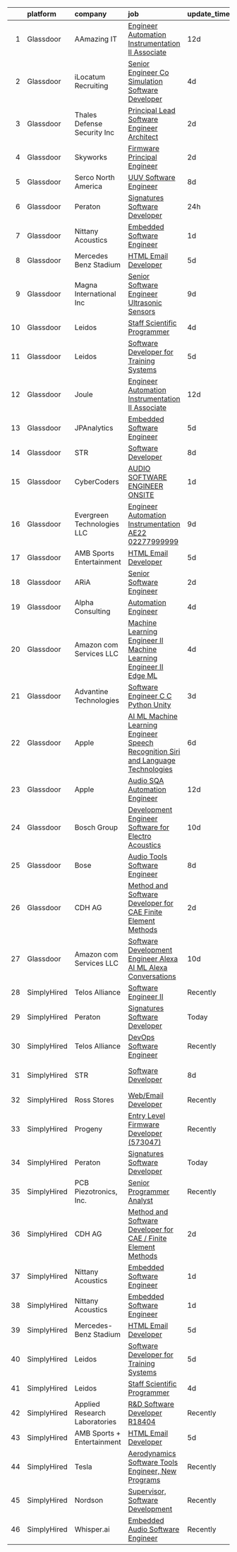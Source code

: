 

|    | platform    | company                        | job                                                                                                                                                                                                                                                                                                                                                                                                                                                                                                                                                                                                                                                                                                                                                                                                                                                                                                                                                                                                                                                                                                                                                                                                                                                                                                                                                                                                                                                                                                                               | update_time   | location                |
|---:|:------------|:-------------------------------|:----------------------------------------------------------------------------------------------------------------------------------------------------------------------------------------------------------------------------------------------------------------------------------------------------------------------------------------------------------------------------------------------------------------------------------------------------------------------------------------------------------------------------------------------------------------------------------------------------------------------------------------------------------------------------------------------------------------------------------------------------------------------------------------------------------------------------------------------------------------------------------------------------------------------------------------------------------------------------------------------------------------------------------------------------------------------------------------------------------------------------------------------------------------------------------------------------------------------------------------------------------------------------------------------------------------------------------------------------------------------------------------------------------------------------------------------------------------------------------------------------------------------------------|:--------------|:------------------------|
|  1 | Glassdoor   | AAmazing IT                    | [Engineer   Automation Instrumentation   II  Associate ](https://www.glassdoor.com/partner/jobListing.htm?pos=115&ao=1136043&s=58&guid=000001825308c216952db2358dda53ef&src=GD_JOB_AD&t=SR&vt=w&ea=1&cs=1_41678f5e&cb=1659250459475&jobListingId=1008012140318&jrtk=3-0-1g99ghgi2kf1v801-1g99ghgikii0h800-be0268a24a9383bf-)                                                                                                                                                                                                                                                                                                                                                                                                                                                                                                                                                                                                                                                                                                                                                                                                                                                                                                                                                                                                                                                                                                                                                                                                      | 12d           | West Point, PA          |
|  2 | Glassdoor   | iLocatum Recruiting            | [Senior Engineer   Co Simulation Software Developer](https://www.glassdoor.com/partner/jobListing.htm?pos=112&ao=1110586&s=58&guid=000001825308c216952db2358dda53ef&src=GD_JOB_AD&t=SR&vt=w&ea=1&cs=1_cf79e8f9&cb=1659250459475&jobListingId=1008031184795&cpc=2CAED5C921A5F994&jrtk=3-0-1g99ghgi2kf1v801-1g99ghgikii0h800-3d7f67eb8dbe255a--6NYlbfkN0D1UcI9BXC1f5QSBjMbPamHM6GlmOeW7DhZo1lcFVxibe-vyE4u5NZNh4gYETyu5OMFhdH-WBklkaddU-TxotsMAFIXZ8lhyqh95OVXubFBgikApSy1URaL6nfvsi0uy7p44YIwUYwOjBvN1kQTFzH0pL2q51e43f2zZcrg3-KSUd8MLAz2NQJI1-EzcnAQvhjIBlthgZlLB5HTlpgNLZbSkdZJhxLFmU3bPfCCclvmDdvpyWucBuXh1TWLLUHySbd3lvzcVscZ4ezQFtz_D_vbRyGFaJ0Kt-7J0aS5TIeEWR2tUC6vH1L3ni133Omp6rqBHxNOWXSBMKjR427qCM39DCGblh7eFdYiLklXn_uPEgKjs8wBpO97m-wLxGSMEkrnJYCRSg_1US1vuxMipZPXr56h9_8lCyJXujqdbRmFZ90g4c2MzVZKeWMXTVqA5KzwVbjn6-3vLEmJX0LqDecFTdOL03APxWRWZvIutjDjZBQjAQIFAMTo-mwjRlPEhvL-q-e9xIsQK2Qx25qdWoopRZ8MnP9BD97X3kEc0U15Jw%3D%3D)                                                                                                                                                                                                                                                                                                                                                                                                                                                                                                                                                                                         | 4d            | Westmont, IL            |
|  3 | Glassdoor   | Thales Defense   Security  Inc | [Principal Lead Software Engineer Architect](https://www.glassdoor.com/partner/jobListing.htm?pos=125&ao=1136043&s=58&guid=000001825308c216952db2358dda53ef&src=GD_JOB_AD&t=SR&vt=w&cs=1_a175768a&cb=1659250459476&jobListingId=1008036349123&jrtk=3-0-1g99ghgi2kf1v801-1g99ghgikii0h800-90522da7da233ced-)                                                                                                                                                                                                                                                                                                                                                                                                                                                                                                                                                                                                                                                                                                                                                                                                                                                                                                                                                                                                                                                                                                                                                                                                                       | 2d            | Columbia, MD            |
|  4 | Glassdoor   | Skyworks                       | [Firmware Principal Engineer](https://www.glassdoor.com/partner/jobListing.htm?pos=126&ao=1136043&s=58&guid=000001825308c216952db2358dda53ef&src=GD_JOB_AD&t=SR&vt=w&cs=1_fce52dee&cb=1659250459476&jobListingId=1008036261688&jrtk=3-0-1g99ghgi2kf1v801-1g99ghgikii0h800-e7fab630f13f3fc8-)                                                                                                                                                                                                                                                                                                                                                                                                                                                                                                                                                                                                                                                                                                                                                                                                                                                                                                                                                                                                                                                                                                                                                                                                                                      | 2d            | Beaverton, OR           |
|  5 | Glassdoor   | Serco North America            | [UUV Software Engineer](https://www.glassdoor.com/partner/jobListing.htm?pos=122&ao=1136043&s=58&guid=000001825308c216952db2358dda53ef&src=GD_JOB_AD&t=SR&vt=w&cs=1_80c4b54e&cb=1659250459476&jobListingId=1008022024506&jrtk=3-0-1g99ghgi2kf1v801-1g99ghgikii0h800-c10f041f04d1a0fd-)                                                                                                                                                                                                                                                                                                                                                                                                                                                                                                                                                                                                                                                                                                                                                                                                                                                                                                                                                                                                                                                                                                                                                                                                                                            | 8d            | Newport, RI             |
|  6 | Glassdoor   | Peraton                        | [Signatures Software Developer](https://www.glassdoor.com/partner/jobListing.htm?pos=101&ao=1110586&s=58&guid=000001825308c216952db2358dda53ef&src=GD_JOB_AD&t=SR&vt=w&cs=1_6b8f2845&cb=1659250459473&jobListingId=1008039349868&cpc=F929909D2225707A&jrtk=3-0-1g99ghgi2kf1v801-1g99ghgikii0h800-12b7d26dee4f4361--6NYlbfkN0Cx7R8OmodZU4Ze4hnUhR0Myw3_voyDLMHXumN7ynSuTrXceT3foN28OOGtcbbQ_775nrUtcEj3Ul0vLtzdamFe0Adhdve6qrEAT8Ivol-tXcF8bxWk0r1gBssjXWmRkIGjy8acjiZtQjOiAyyUnn_Cr58-YUJ4aKkcYNo0yl5RUpsWLzkfl9et0RAvYat0z12emAwyyC17FFvtwiqdUqmfI6gksmtFHmVton1K7lbetogKT7DuR7MXHA7t3KcdJb0FFCbQD82wh7etsMIt0Mv1GWG1TBfvpkU5i4x11E10gE4gd7e3imwI2_A8wBuIyAj5lY8D5_rAPEENsnnVqSrSvXR1edxs6Lgi5iC9_rC-autCZnsxNotV-62a8EiRycoSh-Bl_GqznSDnnGfIptrLLmkEBvcYd1cZIkO1TSOBsoM1QUyLi5g2u5-ecPJsrirEOdfHx4boC4-oyMC_hQ3kwMGTmkWmcftY28W1SCsB7lU2CSTVRm52EVko6nV53Ta9B7x5dFwYuIMdX3670s0Wa0Sfxgv33-pxwapLNfXBjVtYRwIXtTUSd7iRIV0pa6XhVwcDeBRKj7k36bk1lx50hcCDgTv5c4X1rp9AEGBHdUOx5hTWzto4rbsJRyCpwKhLJchLEVUDcC8FQenMI6rMtEO_SZhgC0MGHtgUoGVttsX-BGeo9d4pZUjsA9mccboOdPWKTqP8zdh8KY1bQ6bQbSP_Hz53lOrN3TqOtWlin2-GvX3zdHydxOUr7UABAgtGqOKswe1-zRedGe7CBDen6KYyA4_eygxsncyBkfxq0352tKoX4SrbUMebLreuQ_YSVh1RTYOhIRbjGm0H8lHNx-AwG_x8DtkC-gYGSepg4ayrpt0_kaTp1IIpolPJj_ihyPsgNUgYEMEMWHe_3nxo4YLV6a3VXc4blo6Twk-rTlcIKDAjAl1hGQfwYkacJfgAwaeO3sj-crlaNIwnlv8czV9Otsr9UKgFZBFyqKFBwgMb3aqQ52-_3JE6oNIIqa6kreO7JlmWsTxTXcxTlMkX9UHu7d_Ou7dj6KpHdqPJvTCbRSCdirVx0J71lp5fThGVBmJftABoKJvHzjlzF1U8qicpvxbA3wuJrEJzcGOHBZLAoNDunYQdOxbXHrCJiZA%3D) | 24h           | Bethesda, MD            |
|  7 | Glassdoor   | Nittany Acoustics              | [Embedded Software Engineer](https://www.glassdoor.com/partner/jobListing.htm?pos=103&ao=1110586&s=58&guid=000001825308c216952db2358dda53ef&src=GD_JOB_AD&t=SR&vt=w&ea=1&cs=1_99c8261c&cb=1659250459474&jobListingId=1008038298146&cpc=39A4E8CE329AB187&jrtk=3-0-1g99ghgi2kf1v801-1g99ghgikii0h800-0ea1849893469c83--6NYlbfkN0DfhRLDY5E7BVY3xhBTAobuSaZ3WR2SqAJ-w4NHeQGDZxuTLtiUsxSy8QBXJ2H4pCbw38-bo7P_bVKAwnqdF-Sn4qZ2uCo5pvG_GM1PTL_Bq58rSSAKQ192D_2f5Ej86OhFOm13DGp2Wk2WB5ggup-37_Sqc6LRpevodul_IJcceisAhrDJtv5G_26PII0NW5ypQMTp-d94U_rQT_Jvqc9tQJMH9LYzLjuYKdR_zAuCZukPdn9r8bDvMq6JlvhITRiVNoQsGCPhUXyFIE1U7KSlYxZeAOcT-0T9_G6VTJPzU1QkoJppy0BbGfogOPNgoDEget4XgMQ2VToifKZ4KjHxVfZ3wvSEXl62X59fF4mpK1eiY_0PM86UX-jp0XWDX_yQKUrSkI45nMWc9Lt1f11BXsgKJypgZN2mffszdbvnSqInw666CQA0MvWI1Vvf5jbbxSCwJ0KEriqi9PuINE6Os2VZ0AFors67BcZS-lwKOJyCWIOsFDA0MJZeuaipefU%3D)                                                                                                                                                                                                                                                                                                                                                                                                                                                                                                                                                                                                                                                               | 1d            | Remote                  |
|  8 | Glassdoor   | Mercedes Benz Stadium          | [HTML Email Developer](https://www.glassdoor.com/partner/jobListing.htm?pos=110&ao=1136043&s=58&guid=000001825308c216952db2358dda53ef&src=GD_JOB_AD&t=SR&vt=w&ea=1&cs=1_46e77a46&cb=1659250459475&jobListingId=1008028184763&jrtk=3-0-1g99ghgi2kf1v801-1g99ghgikii0h800-9a547699c45640b0-)                                                                                                                                                                                                                                                                                                                                                                                                                                                                                                                                                                                                                                                                                                                                                                                                                                                                                                                                                                                                                                                                                                                                                                                                                                        | 5d            | Atlanta, GA             |
|  9 | Glassdoor   | Magna International Inc        | [Senior Software Engineer   Ultrasonic Sensors](https://www.glassdoor.com/partner/jobListing.htm?pos=127&ao=1136043&s=58&guid=000001825308c216952db2358dda53ef&src=GD_JOB_AD&t=SR&vt=w&cs=1_0164e79b&cb=1659250459476&jobListingId=1008020691159&jrtk=3-0-1g99ghgi2kf1v801-1g99ghgikii0h800-9206e4547b050ee0-)                                                                                                                                                                                                                                                                                                                                                                                                                                                                                                                                                                                                                                                                                                                                                                                                                                                                                                                                                                                                                                                                                                                                                                                                                    | 9d            | Auburn Hills, MI        |
| 10 | Glassdoor   | Leidos                         | [Staff Scientific Programmer](https://www.glassdoor.com/partner/jobListing.htm?pos=105&ao=1110586&s=58&guid=000001825308c216952db2358dda53ef&src=GD_JOB_AD&t=SR&vt=w&cs=1_88a3a766&cb=1659250459474&jobListingId=1008032008142&cpc=1FDE87803EF93CD3&jrtk=3-0-1g99ghgi2kf1v801-1g99ghgikii0h800-1f38abc9fade6d07--6NYlbfkN0CZUO70VSdYKA8PR3jfrSh5ljhqJhfDt0PzQCMubt8cRihWbmqO_-Ccw6DGinMZCyLjp7BOTRSlLWf3gecSskMubrtfqdweFHo-tiUJv3MS7mmsQgUZSSWJxsyjB2X_ymEgsC8kMBCxJYrrYD2Hlb7w2vJZ5jZQbRUgFj-m7MwtFalv_xce3cXuAn51yRb3JxcjF6QNxQ4JGUMuqBILMbDd9zgdGd-nth1Dk13lAluhshomtIoEhTL40fCsHbl1Tkze8XrdLGyRu1m4aalCsMrhJfT2wkWjq98PBJ0Ztm_QfK_Nj5aRsax3PYKIksz0kYgDi_ns2Ni2O9ZDThC5sQZQhPjvQoLy42WoSYGL8ZezqnBfWh4V8ZYDX8nzMDds8PEojvX8dqLZbIhQacQXLP_Te96sThiN8zLkxVh9fob60LdIdhgmked6mEIxPNDJcsuWgk-YRbYPvMLMk-gvzM0mNFWkaiYviQ4GPr15wvOsMAvM-2ZUExDPOc0ryiogTWGVyNK006Ykl5dTpL1-5URCkWddI-R0FXEyZN1DUOofbZThGnAMVWUUuysxuxjQ7-JcKUAtUUFP3aj3ySkvHlN_rGlUs5O2Hb-HGdl_9JEbRg%3D%3D)                                                                                                                                                                                                                                                                                                                                                                                                                                                                                                                                                     | 4d            | Bethesda, MD            |
| 11 | Glassdoor   | Leidos                         | [Software Developer for Training Systems](https://www.glassdoor.com/partner/jobListing.htm?pos=104&ao=1110586&s=58&guid=000001825308c216952db2358dda53ef&src=GD_JOB_AD&t=SR&vt=w&cs=1_3d537735&cb=1659250459473&jobListingId=1008027833923&cpc=9C2286EA3771AAF6&jrtk=3-0-1g99ghgi2kf1v801-1g99ghgikii0h800-183065c03579bde0--6NYlbfkN0CZUO70VSdYKA8PR3jfrSh5ljhqJhfDt0PzQCMubt8cRihWbmqO_-Ccw6DGinMZCyKXTah149IElIo13-QZQJcdQn15N9Jxw-gfH0vBNXQ83H-xL1VHb5T889X15fcU2GMZMPBZ13hyA7bZo_vy9UZYTq3zNO-5xR-6bX809QKaASt8ffAxXcMW-SjQP5X9Qfzg2gXu8Suhs4uJmEnfpvDvJOL37fZg0fEiZXmkrUQt_fPQyQNjiPa4bIcn1Hit7WKMdjH9mX7LtLDg2Ill2T4inMXbfX_dCm59clefez-P48WNsx7NkGjWjY7tJLOOBF40Joy3RZgfXeO02kQfmwxSfjOvQWGpYI17T_Fs3GoCeHP77D6PhmZvaXKixiwyuUQnSqoRc_sMmKLX4ey2wH4IMkOgJDJFZHb5E-NKCzYZUTYyihuby1AjeaIm6DIKK3PSOgf4zAR4mNQHf3S2WDXnTD3RrSNqNTzxQZvLbFkux7pTRLFXGJetRVRgEBDCh0DFOVISSkv-Ni3LfraAidnmluODwqcyOdtFSllSHRITB8WkQEtEqwdgN0_yMgPfVZHjqgSwSvTaBS4glZoOuRHuRhHKUw8MqYIi3K_D8WAX8gwRIuWCixS1)                                                                                                                                                                                                                                                                                                                                                                                                                                                                                                                                     | 5d            | Bethesda, MD            |
| 12 | Glassdoor   | Joule                          | [Engineer   Automation Instrumentation   II  Associate ](https://www.glassdoor.com/partner/jobListing.htm?pos=109&ao=1110586&s=58&guid=000001825308c216952db2358dda53ef&src=GD_JOB_AD&t=SR&vt=w&cs=1_6f0a70c1&cb=1659250459475&jobListingId=1008012371954&cpc=47CFDC01B3F81FAC&jrtk=3-0-1g99ghgi2kf1v801-1g99ghgikii0h800-ee78424998c6d671--6NYlbfkN0AXtvPDqDev6liskt-h_3vAUEMM26GmMOlWYCAn-kvNiXTWhOpXUsJAzHKzhdDJA6zHqXVxuB8wfSBkVIxqhEgnvXRKaQQ4fowc9Xs-8TmnBfGj8huXGnDxAkHh9H7OSQRS41py27xbtg6yGS1_RRkKfQI3270QD9EQP5OygTBnGHZ0lsOG1TSlorcAk4eePKMqmOZchxstYJ0qNkz3vCNBf2SofL-t_1dD6gju8ExHzXjCCyVYYrJg83DaOZ48k5aY48xFYc6Ckw54VjNcfeqe43wAA5nAGGKX5ZBoWLX8LaNznyNYAN2B-i1oFNoRhHqbuV8RyFuzbOnLZ8DyoInYUPQlaVSsXsek1NojpQ4dyjAxKMmGRDqQ3DwBNSYtmCXG91Lxbo7C3Peb7XYHEFuB6gVvs2fIm1y-EGb2hEbL5Y93IWCzIOSXExSqR58lpp6urUTuRHgZvaF4hvOVJmRuE_-49HtYbHEMNXQWt_O5UnHa1CRIGc4GxSx5B7uW5VyV60g3Te3VGrRCu-3_JidaM0Gd4xVWc7NOrA3YuIucWPbKJvqqkgxEBAwPGrL4h54sux0gKJHIXRFSe2d0Ba68MXnyD31o-lMcYdYYPzsozA%3D%3D)                                                                                                                                                                                                                                                                                                                                                                                                                                                                                                                          | 12d           | West Point, PA          |
| 13 | Glassdoor   | JPAnalytics                    | [Embedded Software Engineer](https://www.glassdoor.com/partner/jobListing.htm?pos=116&ao=1136043&s=58&guid=000001825308c216952db2358dda53ef&src=GD_JOB_AD&t=SR&vt=w&cs=1_65dfa65e&cb=1659250459475&jobListingId=1008027057037&jrtk=3-0-1g99ghgi2kf1v801-1g99ghgikii0h800-884b5ac597197960-)                                                                                                                                                                                                                                                                                                                                                                                                                                                                                                                                                                                                                                                                                                                                                                                                                                                                                                                                                                                                                                                                                                                                                                                                                                       | 5d            | East Falmouth, MA       |
| 14 | Glassdoor   | STR                            | [Software Developer](https://www.glassdoor.com/partner/jobListing.htm?pos=119&ao=1136043&s=58&guid=000001825308c216952db2358dda53ef&src=GD_JOB_AD&t=SR&vt=w&ea=1&cs=1_b295be63&cb=1659250459475&jobListingId=1008023447856&jrtk=3-0-1g99ghgi2kf1v801-1g99ghgikii0h800-d60648e76305f06c-)                                                                                                                                                                                                                                                                                                                                                                                                                                                                                                                                                                                                                                                                                                                                                                                                                                                                                                                                                                                                                                                                                                                                                                                                                                          | 8d            | Dayton, OH              |
| 15 | Glassdoor   | CyberCoders                    | [AUDIO SOFTWARE ENGINEER   ONSITE](https://www.glassdoor.com/partner/jobListing.htm?pos=108&ao=1110586&s=58&guid=000001825308c216952db2358dda53ef&src=GD_JOB_AD&t=SR&vt=w&ea=1&cs=1_ebeca196&cb=1659250459475&jobListingId=1008038419314&cpc=654405A9B1E0A9F5&jrtk=3-0-1g99ghgi2kf1v801-1g99ghgikii0h800-f33fd6da9d120e76--6NYlbfkN0CpFJQzrgRR8WqXWK1qKKEqALWJw739KlKqr2H-MSI4eoBlI4EFrmor2FYZMP3muM3AyC5F4gtnZ2ADPTsYAE54IfWGQXwLjLVYkJSdAi_lNHT4wI-px9DPGh_WVrGzHMK_ER42oiC-rASm0WQvGjy1vAeAqBuNsOEsfEMFl8CAKiov4P6MmrMhpRzOjydB4tGMG5Ku0faDWR7wnVDNDyKQLX4O99p8RpbJ_EJCEVTyptlrLuvxeK6wOilALy5XqaRO0kFjqasveCK1A1RR0Xwboqqab6u8hbeUSzSt-kNkl8o2UAMbmPfgkOzhmsQghVnV8fhhxM3ftuEvC0ymhl7uofx_J2g2IyVL-zB9stC3GhXWvJhtqMUUCiYUOrPe1u9EfOJT5stSHS-H_-UB8o8Y9jTGgQXNPN7BQrJumnJbMA3ItYH2xurQigzuRznp6VatwgwkjjpVpXGuMpym31d2I_9UOYxJ-tgArgH3dVRSNYxFBZC-7f0oFUU6W8t0_z59qTtRxNETS8gR6Z7yYMgAKMbQ903g0jxOFG61VvLa0Pv3QI4Y999awctHvZku4O4D9AwZX0abOg_kltWoPOJlPUyxHII-ioe25Mq67_ruf4PVTqZ05tkcnN2p7N9c4heszGY-jAp5mKGWZonzjuXg4-QBRPKURLFpU_Bg7q1x0gLC4ULvk1K3ByjCd7d7mUxLI0ySCnX1RfmlNQb44ofuaHK9ImnH-rXxwzI1BVtUUgZj-dWuoMPBN9r43cXUYQG4UdxBHAlYXQGB_2zE8dJ9STJcrKJUARo5prmeJIhm97LCpDkgWnka3PcR3Na_XnIL5S-Q3zhHzrYb7jgj_veBCLk43yfw77QR6Kl1HzXz0JHJfio9gIe4nM1v8VZIjEfo-ZdR_EMdihwjBgUwrsQq1c_ckkZHlDPOnj8_CALU6PnccORlS3eS_Cs-9zxMBgdnp4R3E5s_cJh6pmiL_SXX)                                                                                                                                                                       | 1d            | San Jose, CA            |
| 16 | Glassdoor   | Evergreen Technologies  LLC    | [Engineer   Automation Instrumentation  AE22 02277999999](https://www.glassdoor.com/partner/jobListing.htm?pos=120&ao=1136043&s=58&guid=000001825308c216952db2358dda53ef&src=GD_JOB_AD&t=SR&vt=w&ea=1&cs=1_619aa90b&cb=1659250459476&jobListingId=1008020224829&jrtk=3-0-1g99ghgi2kf1v801-1g99ghgikii0h800-dd09b13fcc065fd8-)                                                                                                                                                                                                                                                                                                                                                                                                                                                                                                                                                                                                                                                                                                                                                                                                                                                                                                                                                                                                                                                                                                                                                                                                     | 9d            | West Point, PA          |
| 17 | Glassdoor   | AMB Sports   Entertainment     | [HTML Email Developer](https://www.glassdoor.com/partner/jobListing.htm?pos=111&ao=1136043&s=58&guid=000001825308c216952db2358dda53ef&src=GD_JOB_AD&t=SR&vt=w&cs=1_cfb5f013&cb=1659250459475&jobListingId=1008028235126&jrtk=3-0-1g99ghgi2kf1v801-1g99ghgikii0h800-eacde8b18bac105a-)                                                                                                                                                                                                                                                                                                                                                                                                                                                                                                                                                                                                                                                                                                                                                                                                                                                                                                                                                                                                                                                                                                                                                                                                                                             | 5d            | Atlanta, GA             |
| 18 | Glassdoor   | ARiA                           | [Senior Software Engineer](https://www.glassdoor.com/partner/jobListing.htm?pos=102&ao=1110586&s=58&guid=000001825308c216952db2358dda53ef&src=GD_JOB_AD&t=SR&vt=w&ea=1&cs=1_1f83d464&cb=1659250459474&jobListingId=1008035240533&cpc=AE9F6614D4EC1B58&jrtk=3-0-1g99ghgi2kf1v801-1g99ghgikii0h800-b78ec25a90c1d2e7--6NYlbfkN0ACu_hgM4mYOpGjE6TXudS1eLEYdlotK5aSiNrSIRlNjrOhnyvEHI4weSDMNkvE9D-yU3HP4Z_0EnBQVlRSbZLubfsf3ZK9PqQ_eKRsPjQ-77vUPmwTjIOQRjHlS8X_NvFd8gqXIagl9hj-fpa52cc9sA5AD5--wB4o3yvvGZQhz-9QIDo6J-K8R2KBzMvidDDZJ9JFbQMU4JbUheCTt7-Au_k1hIriOyIio6z6mirWBrUlhdb6zjDhLFWL3RKmdDlyQXHzRu-4FLpPfD9ufYpYtFg_ADaKuiNW4solooFkryoNWBmcRsJy23CLiAP1TIMobnpmNz_GEiH_XuZZ72I438nJviGC5EvcZjzWSvFSAdv7Yt4r6XL_4XxbXxYkwy4hnlD4tCnyYnccKTAh6YCv21BD50ldFyDLu_CoWx7ctzrCA8vGm9q3cDwm0tKWpYSuYpNQk3dSj0AJjZAxNowEctWV_34AIR3874RJ8RQnqHhoabv7KuzRbyQYlxETlgPn01fsDOh8ag%3D%3D)                                                                                                                                                                                                                                                                                                                                                                                                                                                                                                                                                                                                                                                   | 2d            | Madison, VA             |
| 19 | Glassdoor   | Alpha Consulting               | [Automation Engineer](https://www.glassdoor.com/partner/jobListing.htm?pos=106&ao=1110586&s=58&guid=000001825308c216952db2358dda53ef&src=GD_JOB_AD&t=SR&vt=w&ea=1&cs=1_f9d2a2c6&cb=1659250459474&jobListingId=1008031063827&cpc=A0637F14311B9419&jrtk=3-0-1g99ghgi2kf1v801-1g99ghgikii0h800-0685a86701fb0c1d--6NYlbfkN0CmztqN_51rcXXt1zGaqXL2SM702I5KuCok5O3lQmzZOFwxmpqFAedJIljPvkZxaoEBbIogKBsaHYKYWbz3SdAg7oeV2NI8FN72Z8l1jmjO366gdF-F6YmzjUlS2VxE8Z1lElGYSdMe0hsZF2MpSR9APiXAN63P53BgGynGRJ3ghlCErUuNpehxQhGQMRKJsFthkMdQx5WmlRPXJrBYRLnG5b2E1prd_WRpaQDX3974VKMF89D7aFWFX_NHI56xBCxr0W_mfIEaoCdmOwVwNLmnXKeWk4J2HqUstBh311FEISaS--ktbnG0qMnaLTt9uWOOrwC85SGtvAzuICAOY6E3OXwP3YQ9DrMLjqXWFcU17OkGelfdNaFCoPlvKkX14rffLGPuS73OQHxi9ZktevrbjNh8LD2Z3h0SiNaVZWTQIJ-etgGX0hFhxpxV0YJlxmvuasBajWsuG_PcpxIf9OYS4D2Fq2kxsX5sEqWEmQqEuK2odBV9iSzf5tQWJ6R9p9-hfCwmeGMp-Q%3D%3D)                                                                                                                                                                                                                                                                                                                                                                                                                                                                                                                                                                                                                                                        | 4d            | West Point, PA          |
| 20 | Glassdoor   | Amazon com Services LLC        | [Machine Learning Engineer II  Machine Learning Engineer II  Edge ML](https://www.glassdoor.com/partner/jobListing.htm?pos=118&ao=1136043&s=58&guid=000001825308c216952db2358dda53ef&src=GD_JOB_AD&t=SR&vt=w&cs=1_973cc285&cb=1659250459475&jobListingId=1008029712894&jrtk=3-0-1g99ghgi2kf1v801-1g99ghgikii0h800-e5498838ead6dea4-)                                                                                                                                                                                                                                                                                                                                                                                                                                                                                                                                                                                                                                                                                                                                                                                                                                                                                                                                                                                                                                                                                                                                                                                              | 4d            | Cambridge, MA           |
| 21 | Glassdoor   | Advantine Technologies         | [Software Engineer  C C    Python  Unity ](https://www.glassdoor.com/partner/jobListing.htm?pos=114&ao=1136043&s=58&guid=000001825308c216952db2358dda53ef&src=GD_JOB_AD&t=SR&vt=w&ea=1&cs=1_a6afaf90&cb=1659250459475&jobListingId=1008034437453&jrtk=3-0-1g99ghgi2kf1v801-1g99ghgikii0h800-5aaf3de5b7adc6e3-)                                                                                                                                                                                                                                                                                                                                                                                                                                                                                                                                                                                                                                                                                                                                                                                                                                                                                                                                                                                                                                                                                                                                                                                                                    | 3d            | Redmond, WA             |
| 22 | Glassdoor   | Apple                          | [AI ML   Machine Learning Engineer  Speech Recognition   Siri and Language Technologies](https://www.glassdoor.com/partner/jobListing.htm?pos=107&ao=1110586&s=58&guid=000001825308c216952db2358dda53ef&src=GD_JOB_AD&t=SR&vt=w&cs=1_86185b01&cb=1659250459474&jobListingId=1008025019899&cpc=B101C867B3EF2D75&jrtk=3-0-1g99ghgi2kf1v801-1g99ghgikii0h800-c2d954e567e3d4b3--6NYlbfkN0BvKrLyj5gPmtZO9T8euul8TCxuuKNOtzRJOomxnwSEodTz2Bc-sPZlm1JPYWoVnTFEDzg0Vx42kRpR89GPxzVd3-X-QAocJl6LWkVdvmMNgjvLiCmnUmNab4ASL_z-nXeBHdLwnKJduunKJICJTVo56Ib4eNOYR6Rs2rwulJ13Vr8DzIQoqOaj5Ds6KMJrFvYN_7z264uQFtz5fextxKpQvg4gVr8EEJn2D9_91BQxeO_n6zjKAn99k9-i_IQ7NWVYrEV0lkylKvw37Z-8eDjJgoizYrzF7k52Dsc-h57F244ffhg8UxkQ9G_AnZp0tdFz4T-YJol4XEeMD727uIiaYSPrOEU5zUvsVMEAji5VcZDoXRuV7V-Ctt1gk_LI7lQdCWjuwzOrHVcoQmZlDk9hRs0g8Q_EdzxtP1MEHgs85yFGB4-qPTrr50AZpml2FqwP5Q88vpD3NPeB4PerJunnGFCzaQkMzIq8V7Ox76lkyFpX4ev6GYCkZkXiWa2wob87S8rYl8heDOCTJV_fyvlXvdeh-xSvMCNzRhZTn195Jr_MaKky6JisH98sb0jvy1QzW88HPNovGm7R21UxQEyiQ5Pzq3oCc7LnVLOWMnekPWBflfqJYL3jk6ZudTtwgoRHhBeIr9lxokSLl2ti19cvPZO7YTVI4e4o1OZOHa79P-2NtJ3zBOA2jxrkWfv775YJVmz03ePmhYexq4K8K7gEXwvs8Oa97GHb6o8SMLmWFUXr8JjoZgFLezoYp0zr8LHufgqVJuXA5w_xh9C9eSK-ubP138rIVj0FqsKmqWxvEK5wd_A9z038HAuh3rHPPS0q82fZUayaVHBJcEybLH3WjsqRaP_yAxwUU6dn4dACPXC3gcI418ALSXTtUKQurGguhRDH9UZWRKTE1SHbSZeAjS9LKsbV2VfAj2toO2_KhwpTfRiF_b8vIenNprdd4PvYAmofgrNy7bnCU6VsEIenV12Ssob7RJDiE3OBB-g2ul3UfQq5Oe5I1smYDkUBkoo9VbD55TMg30op5-7ofv-n)                                                      | 6d            | Cambridge, MA           |
| 23 | Glassdoor   | Apple                          | [Audio SQA Automation Engineer](https://www.glassdoor.com/partner/jobListing.htm?pos=121&ao=1136043&s=58&guid=000001825308c216952db2358dda53ef&src=GD_JOB_AD&t=SR&vt=w&cs=1_c0847582&cb=1659250459476&jobListingId=1008011764317&jrtk=3-0-1g99ghgi2kf1v801-1g99ghgikii0h800-a0630f947329ed7a-)                                                                                                                                                                                                                                                                                                                                                                                                                                                                                                                                                                                                                                                                                                                                                                                                                                                                                                                                                                                                                                                                                                                                                                                                                                    | 12d           | Cupertino, CA           |
| 24 | Glassdoor   | Bosch Group                    | [Development Engineer  Software for Electro Acoustics](https://www.glassdoor.com/partner/jobListing.htm?pos=123&ao=1136043&s=58&guid=000001825308c216952db2358dda53ef&src=GD_JOB_AD&t=SR&vt=w&ea=1&cs=1_d460dd40&cb=1659250459476&jobListingId=1008018898570&jrtk=3-0-1g99ghgi2kf1v801-1g99ghgikii0h800-f418d82148d04c75-)                                                                                                                                                                                                                                                                                                                                                                                                                                                                                                                                                                                                                                                                                                                                                                                                                                                                                                                                                                                                                                                                                                                                                                                                        | 10d           | Burnsville, MN          |
| 25 | Glassdoor   | Bose                           | [Audio Tools Software Engineer](https://www.glassdoor.com/partner/jobListing.htm?pos=117&ao=1136043&s=58&guid=000001825308c216952db2358dda53ef&src=GD_JOB_AD&t=SR&vt=w&cs=1_fbf00279&cb=1659250459475&jobListingId=1008023325838&jrtk=3-0-1g99ghgi2kf1v801-1g99ghgikii0h800-28a8ee5c65f161ae-)                                                                                                                                                                                                                                                                                                                                                                                                                                                                                                                                                                                                                                                                                                                                                                                                                                                                                                                                                                                                                                                                                                                                                                                                                                    | 8d            | Remote                  |
| 26 | Glassdoor   | CDH AG                         | [Method and Software Developer for CAE   Finite Element Methods](https://www.glassdoor.com/partner/jobListing.htm?pos=113&ao=1136043&s=58&guid=000001825308c216952db2358dda53ef&src=GD_JOB_AD&t=SR&vt=w&ea=1&cs=1_6983f0a0&cb=1659250459475&jobListingId=1008035036576&jrtk=3-0-1g99ghgi2kf1v801-1g99ghgikii0h800-86e6aa1c5ebc5de6-)                                                                                                                                                                                                                                                                                                                                                                                                                                                                                                                                                                                                                                                                                                                                                                                                                                                                                                                                                                                                                                                                                                                                                                                              | 2d            | Remote                  |
| 27 | Glassdoor   | Amazon com Services LLC        | [Software Development Engineer   Alexa AI ML  Alexa Conversations](https://www.glassdoor.com/partner/jobListing.htm?pos=124&ao=1136043&s=58&guid=000001825308c216952db2358dda53ef&src=GD_JOB_AD&t=SR&vt=w&cs=1_4bea3a45&cb=1659250459476&jobListingId=1008016435787&jrtk=3-0-1g99ghgi2kf1v801-1g99ghgikii0h800-dfc5eb7ce745fb72-)                                                                                                                                                                                                                                                                                                                                                                                                                                                                                                                                                                                                                                                                                                                                                                                                                                                                                                                                                                                                                                                                                                                                                                                                 | 10d           | Sunnyvale, CA           |
| 28 | SimplyHired | Telos Alliance                 | [Software Engineer II](https://www.simplyhired.com/job/kZV61agVwkyatDwMDME2qzHjMH0qxJ0TKghEY8Q5euA1eovU2CLQnQ?q=acoustic+developer)                                                                                                                                                                                                                                                                                                                                                                                                                                                                                                                                                                                                                                                                                                                                                                                                                                                                                                                                                                                                                                                                                                                                                                                                                                                                                                                                                                                               | Recently      | United States           |
| 29 | SimplyHired | Peraton                        | [Signatures Software Developer](https://www.simplyhired.com/job/L-LMmTK2C4Y-VSnfqUXmHq2H9cBJjF50U1BTL0SHR_PjYA5WaMCFWA?q=acoustic+developer)                                                                                                                                                                                                                                                                                                                                                                                                                                                                                                                                                                                                                                                                                                                                                                                                                                                                                                                                                                                                                                                                                                                                                                                                                                                                                                                                                                                      | Today         | Bethesda, MD            |
| 30 | SimplyHired | Telos Alliance                 | [DevOps Software Engineer](https://www.simplyhired.com/job/60pzz4L5D8jyQznk7xCHuh-sXpm8UKepKgOSUU5hK41ghLTOS_rCAA?q=acoustic+developer)                                                                                                                                                                                                                                                                                                                                                                                                                                                                                                                                                                                                                                                                                                                                                                                                                                                                                                                                                                                                                                                                                                                                                                                                                                                                                                                                                                                           | Recently      | United States           |
| 31 | SimplyHired | STR                            | [Software Developer](https://www.simplyhired.com/job/H1c7BELJ9f8URM1JdBuL1isaHn58A_17QWe2G1fdllsYKMHBKlX1VA?q=acoustic+developer)                                                                                                                                                                                                                                                                                                                                                                                                                                                                                                                                                                                                                                                                                                                                                                                                                                                                                                                                                                                                                                                                                                                                                                                                                                                                                                                                                                                                 | 8d            | Dayton, OH +2 locations |
| 32 | SimplyHired | Ross Stores                    | [Web/Email Developer](https://www.simplyhired.com/job/iapHcCXyBAwSCQxFgqTzcH6pCeCWlT5U6RhkIjo60dultz2bPETatw?q=acoustic+developer)                                                                                                                                                                                                                                                                                                                                                                                                                                                                                                                                                                                                                                                                                                                                                                                                                                                                                                                                                                                                                                                                                                                                                                                                                                                                                                                                                                                                | Recently      | Dublin, CA              |
| 33 | SimplyHired | Progeny                        | [Entry Level Firmware Developer (573047)](https://www.simplyhired.com/job/8VbYTCxiS9k3bMRrSS3g3GK0UcdpspeLcZsjgXRSWAkaA9EcHRZQ5w?q=acoustic+developer)                                                                                                                                                                                                                                                                                                                                                                                                                                                                                                                                                                                                                                                                                                                                                                                                                                                                                                                                                                                                                                                                                                                                                                                                                                                                                                                                                                            | Recently      | Manassas, VA            |
| 34 | SimplyHired | Peraton                        | [Signatures Software Developer](https://www.simplyhired.com/job/VhxXHzc1HuSwgvJxF9sKZQ2uXq6BwCFPmRIcEGeH9slcr0dBpgm7Wg?q=acoustic+developer)                                                                                                                                                                                                                                                                                                                                                                                                                                                                                                                                                                                                                                                                                                                                                                                                                                                                                                                                                                                                                                                                                                                                                                                                                                                                                                                                                                                      | Today         | Bethesda, MD            |
| 35 | SimplyHired | PCB Piezotronics, Inc.         | [Senior Programmer Analyst](https://www.simplyhired.com/job/eQBYwWiHkxugufpP5RasTROUJ8GSCTQyB7il0JPt8M58snoQJ9LUjQ?q=acoustic+developer)                                                                                                                                                                                                                                                                                                                                                                                                                                                                                                                                                                                                                                                                                                                                                                                                                                                                                                                                                                                                                                                                                                                                                                                                                                                                                                                                                                                          | Recently      | Depew, NY               |
| 36 | SimplyHired | CDH AG                         | [Method and Software Developer for CAE / Finite Element Methods](https://www.simplyhired.com/job/-PwpaSww9pIsSSdq8eeKSiCqpSwU9Z7WesweKJU1KIB1qSkYA47s8w?q=acoustic+developer)                                                                                                                                                                                                                                                                                                                                                                                                                                                                                                                                                                                                                                                                                                                                                                                                                                                                                                                                                                                                                                                                                                                                                                                                                                                                                                                                                     | 2d            | Remote                  |
| 37 | SimplyHired | Nittany Acoustics              | [Embedded Software Engineer](https://www.simplyhired.com/job/1KQOCBmqTQS6VN0wgWGOGhQPKFwCICyDOq9hXVgmI30jMlOOT1w0Xw?q=acoustic+developer)                                                                                                                                                                                                                                                                                                                                                                                                                                                                                                                                                                                                                                                                                                                                                                                                                                                                                                                                                                                                                                                                                                                                                                                                                                                                                                                                                                                         | 1d            | Remote                  |
| 38 | SimplyHired | Nittany Acoustics              | [Embedded Software Engineer](https://www.simplyhired.com/job/1KQOCBmqTQS6VN0wgWGOGhQPKFwCICyDOq9hXVgmI30jMlOOT1w0Xw?q=acoustic+developer)                                                                                                                                                                                                                                                                                                                                                                                                                                                                                                                                                                                                                                                                                                                                                                                                                                                                                                                                                                                                                                                                                                                                                                                                                                                                                                                                                                                         | 1d            | Remote                  |
| 39 | SimplyHired | Mercedes-Benz Stadium          | [HTML Email Developer](https://www.simplyhired.com/job/fY2w_fRRswCzqrXijLXSH2JBF89JdcDfj5Fo0QCk3zhuXbCXVpOY3w?q=acoustic+developer)                                                                                                                                                                                                                                                                                                                                                                                                                                                                                                                                                                                                                                                                                                                                                                                                                                                                                                                                                                                                                                                                                                                                                                                                                                                                                                                                                                                               | 5d            | Atlanta, GA             |
| 40 | SimplyHired | Leidos                         | [Software Developer for Training Systems](https://www.simplyhired.com/job/bkZMqLcMEW3WoKMF4vv5LTlDXVzHoXRsF35WIS_tZNhHme0iBV-Cow?q=acoustic+developer)                                                                                                                                                                                                                                                                                                                                                                                                                                                                                                                                                                                                                                                                                                                                                                                                                                                                                                                                                                                                                                                                                                                                                                                                                                                                                                                                                                            | 5d            | Bethesda, MD            |
| 41 | SimplyHired | Leidos                         | [Staff Scientific Programmer](https://www.simplyhired.com/job/k78e06sdLJKhQrHiu8qtlW1_jj0clsuVmY_X1a4UBD7wzBDv3nV9lQ?q=acoustic+developer)                                                                                                                                                                                                                                                                                                                                                                                                                                                                                                                                                                                                                                                                                                                                                                                                                                                                                                                                                                                                                                                                                                                                                                                                                                                                                                                                                                                        | 4d            | Bethesda, MD            |
| 42 | SimplyHired | Applied Research Laboratories  | [R&D Software Developer R18404](https://www.simplyhired.com/job/iYsUoC4YVp2iNY6b_JtpfN9L4H2iAgnSxyEYjA8MjR38__eDQ3Tw0g?q=acoustic+developer)                                                                                                                                                                                                                                                                                                                                                                                                                                                                                                                                                                                                                                                                                                                                                                                                                                                                                                                                                                                                                                                                                                                                                                                                                                                                                                                                                                                      | Recently      | Austin, TX              |
| 43 | SimplyHired | AMB Sports + Entertainment     | [HTML Email Developer](https://www.simplyhired.com/job/8aucyu25m1bkD30zy41bgoyS9AlU-Tfui9uZYPavFSXfKM1gpraC8g?q=acoustic+developer)                                                                                                                                                                                                                                                                                                                                                                                                                                                                                                                                                                                                                                                                                                                                                                                                                                                                                                                                                                                                                                                                                                                                                                                                                                                                                                                                                                                               | 5d            | Atlanta, GA             |
| 44 | SimplyHired | Tesla                          | [Aerodynamics Software Tools Engineer, New Programs](https://www.simplyhired.com/job/zO8gcthxFQqgNmwD9bdYUrhRy13Ovr3XTHhU0ibGJoZo7L7tcfLxOw?q=acoustic+developer)                                                                                                                                                                                                                                                                                                                                                                                                                                                                                                                                                                                                                                                                                                                                                                                                                                                                                                                                                                                                                                                                                                                                                                                                                                                                                                                                                                 | Recently      | Hawthorne, CA           |
| 45 | SimplyHired | Nordson                        | [Supervisor, Software Development](https://www.simplyhired.com/job/iQzzo1syGvp_LK8EJJqfW1QgjC_kO-c6mh7ke3kUDToUb4_3_pNFMw?q=acoustic+developer)                                                                                                                                                                                                                                                                                                                                                                                                                                                                                                                                                                                                                                                                                                                                                                                                                                                                                                                                                                                                                                                                                                                                                                                                                                                                                                                                                                                   | Recently      | Carlsbad, CA            |
| 46 | SimplyHired | Whisper.ai                     | [Embedded Audio Software Engineer](https://www.simplyhired.com/job/ZMTGSSKnJ3J72fSEwF45cg_M5Xxfc_s71G7wMj0GkivJRW1SXn0Liw?q=acoustic+developer)                                                                                                                                                                                                                                                                                                                                                                                                                                                                                                                                                                                                                                                                                                                                                                                                                                                                                                                                                                                                                                                                                                                                                                                                                                                                                                                                                                                   | Recently      | San Francisco, CA       |